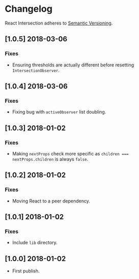 # Changelog

React Intersection adheres to [Semantic Versioning](http://semver.org/).

## [1.0.5] 2018-03-06

### Fixes

- Ensuring thresholds are actually different before resetting `IntersectionObserver`.

## [1.0.4] 2018-03-06

### Fixes

- Fixing bug with `activeObserver` list doubling.

## [1.0.3] 2018-01-02

### Fixes

- Making `nextProps` check more specific as `children === nextProps.children` is always `false`.

## [1.0.2] 2018-01-02

### Fixes

- Moving React to a peer dependency.

## [1.0.1] 2018-01-02

### Fixes

- Include `lib` directory.

## [1.0.0] 2018-01-02

- First publish.